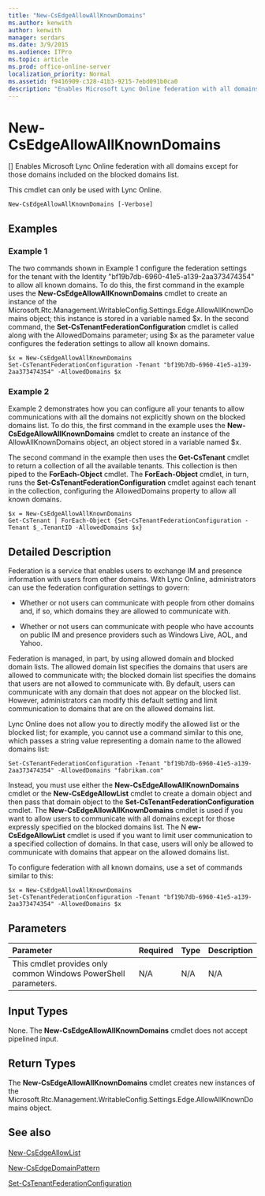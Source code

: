 ```yaml
---
title: "New-CsEdgeAllowAllKnownDomains"
ms.author: kenwith
author: kenwith
manager: serdars
ms.date: 3/9/2015
ms.audience: ITPro
ms.topic: article
ms.prod: office-online-server
localization_priority: Normal
ms.assetid: f9416909-c328-41b3-9215-7ebd091b0ca0
description: "Enables Microsoft Lync Online federation with all domains except for those domains included on the blocked domains list."
---
```


# New-CsEdgeAllowAllKnownDomains
[]
Enables Microsoft Lync Online federation with all domains except for those domains included on the blocked domains list. 
  
This cmdlet can only be used with Lync Online.
  
```
New-CsEdgeAllowAllKnownDomains [-Verbose]
```

## Examples
<a name="Examples"> </a>

### Example 1

The two commands shown in Example 1 configure the federation settings for the tenant with the Identity "bf19b7db-6960-41e5-a139-2aa373474354" to allow all known domains. To do this, the first command in the example uses the **New-CsEdgeAllowAllKnownDomains** cmdlet to create an instance of the Microsoft.Rtc.Management.WritableConfig.Settings.Edge.AllowAllKnownDomains object; this instance is stored in a variable named $x. In the second command, the **Set-CsTenantFederationConfiguration** cmdlet is called along with the AllowedDomains parameter; using $x as the parameter value configures the federation settings to allow all known domains.
  
```
$x = New-CsEdgeAllowAllKnownDomains
Set-CsTenantFederationConfiguration -Tenant "bf19b7db-6960-41e5-a139-2aa373474354" -AllowedDomains $x
```

### Example 2

Example 2 demonstrates how you can configure all your tenants to allow communications with all the domains not explicitly shown on the blocked domains list. To do this, the first command in the example uses the **New-CsEdgeAllowAllKnownDomains** cmdlet to create an instance of the AllowAllKnownDomains object, an object stored in a variable named $x.
  
The second command in the example then uses the **Get-CsTenant** cmdlet to return a collection of all the available tenants. This collection is then piped to the **ForEach-Object** cmdlet. The **ForEach-Object** cmdlet, in turn, runs the **Set-CsTenantFederationConfiguration** cmdlet against each tenant in the collection, configuring the AllowedDomains property to allow all known domains.
  
```
$x = New-CsEdgeAllowAllKnownDomains
Get-CsTenant | ForEach-Object {Set-CsTenantFederationConfiguration -Tenant $_.TenantID -AllowedDomains $x}
```

## Detailed Description
<a name="DetailedDescription"> </a>

Federation is a service that enables users to exchange IM and presence information with users from other domains. With Lync Online, administrators can use the federation configuration settings to govern:
  
- Whether or not users can communicate with people from other domains and, if so, which domains they are allowed to communicate with.
    
- Whether or not users can communicate with people who have accounts on public IM and presence providers such as Windows Live, AOL, and Yahoo.
    
Federation is managed, in part, by using allowed domain and blocked domain lists. The allowed domain list specifies the domains that users are allowed to communicate with; the blocked domain list specifies the domains that users are not allowed to communicate with. By default, users can communicate with any domain that does not appear on the blocked list. However, administrators can modify this default setting and limit communication to domains that are on the allowed domains list.
  
Lync Online does not allow you to directly modify the allowed list or the blocked list; for example, you cannot use a command similar to this one, which passes a string value representing a domain name to the allowed domains list:
  
```
Set-CsTenantFederationConfiguration -Tenant "bf19b7db-6960-41e5-a139-2aa373474354" -AllowedDomains "fabrikam.com"
```

Instead, you must use either the **New-CsEdgeAllowAllKnownDomains** cmdlet or the **New-CsEdgeAllowList** cmdlet to create a domain object and then pass that domain object to the **Set-CsTenantFederationConfiguration** cmdlet. The **New-CsEdgeAllowAllKnownDomains** cmdlet is used if you want to allow users to communicate with all domains except for those expressly specified on the blocked domains list. The N **ew-CsEdgeAllowList** cmdlet is used if you want to limit user communication to a specified collection of domains. In that case, users will only be allowed to communicate with domains that appear on the allowed domains list.
  
To configure federation with all known domains, use a set of commands similar to this:
  
```
$x = New-CsEdgeAllowAllKnownDomains
Set-CsTenantFederationConfiguration -Tenant "bf19b7db-6960-41e5-a139-2aa373474354" -AllowedDomains $x
```

## Parameters
<a name="DetailedDescription"> </a>

|**Parameter**|**Required**|**Type**|**Description**|
|:-----|:-----|:-----|:-----|
|This cmdlet provides only common Windows PowerShell parameters.  <br/> |N/A  <br/> |N/A  <br/> |N/A  <br/> |
   
## Input Types
<a name="InputTypes"> </a>

None. The **New-CsEdgeAllowAllKnownDomains** cmdlet does not accept pipelined input.
  
## Return Types
<a name="ReturnTypes"> </a>

The **New-CsEdgeAllowAllKnownDomains** cmdlet creates new instances of the Microsoft.Rtc.Management.WritableConfig.Settings.Edge.AllowAllKnownDomains object.
  
## See also
<a name="ReturnTypes"> </a>

#### 

[New-CsEdgeAllowList](new-csedgeallowlist.md)
  
[New-CsEdgeDomainPattern](new-csedgedomainpattern.md)
  
[Set-CsTenantFederationConfiguration](set-cstenantfederationconfiguration.md)

